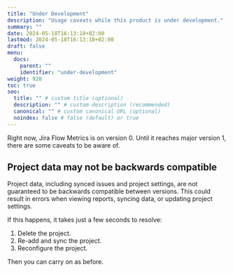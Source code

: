```yaml
---
title: "Under Development"
description: "Usage caveats while this product is under development."
summary: ""
date: 2024-05-18T16:13:18+02:00
lastmod: 2024-05-18T16:13:18+02:00
draft: false
menu:
  docs:
    parent: ""
    identifier: "under-development"
weight: 920
toc: true
seo:
  title: "" # custom title (optional)
  description: "" # custom description (recommended)
  canonical: "" # custom canonical URL (optional)
  noindex: false # false (default) or true
---
```


Right now, Jira Flow Metrics is on version 0. Until it reaches major version 1, there are some caveats to be aware of.

## Project data may not be backwards compatible

Project data, including synced issues and project settings, are not guaranteed to be backwards compatible between versions. This could result in errors when viewing reports, syncing data, or updating project settings.

If this happens, it takes just a few seconds to resolve:

1. Delete the project.
2. Re-add and sync the project.
3. Reconfigure the project.

Then you can carry on as before.
